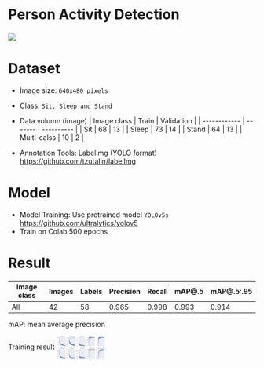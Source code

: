 # Person Activity Detection

<img src="https://github.com/jayprachaya/ActivityDetect/blob/868ec3d89d6b4f0f3ca4a2487b33d11f702caa96/img/output7.gif" style="max-width: 20%;" align="center" />

# Dataset
- Image size: `640x480 pixels`
- Class: `Sit, Sleep and Stand`
- Data volumn (image)
  | Image class  | Train   | Validation |
  | ------------ | ------- | ---------- |
  | Sit          | 68      | 13         |
  | Sleep        | 73      | 14         |
  | Stand        | 64      | 13         |
  | Multi-calss  | 10      | 2          | 

- Annotation Tools: LabelImg (YOLO format)
  https://github.com/tzutalin/labelImg

# Model
- Model Training: Use pretrained model `YOLOv5s`
  https://github.com/ultralytics/yolov5
- Train on Colab 500 epochs

# Result
  | Image class  | Images  | Labels  | Precision | Recall | mAP@.5 | mAP@.5:.95 |
  | ------------ | ------- | ------- | --------- | ------ | ------ | ---------- |
  | All          | 42      | 58      | 0.965     | 0.998  | 0.993  | 0.914      |
  
  mAP: mean average precision
  
 Training result
<img src="https://github.com/jayprachaya/ActivityDetect/blob/f9a542c5d391a71dd5e6ec8c1ff5b351196e4590/img/results.png" style="max-width: 20%;" align="center" />

